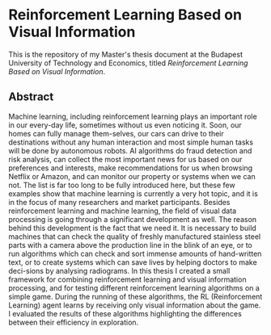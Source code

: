 # Reinforcement Learning Based on Visual Information
This is the repository of my Master's thesis document at the Budapest University of Technology and Economics, titled *Reinforcement Learning Based on Visual Information*.
## Abstract
Machine learning, including reinforcement learning plays an important role in our every-day life, sometimes without us even noticing it. Soon, our homes can fully manage them-selves, our cars can drive to their destinations without any human interaction and most simple human tasks will be done by autonomous robots. AI algorithms do fraud detection and risk analysis, can collect the most important news for us based on our preferences and interests, make recommendations for us when browsing Netflix or Amazon, and can monitor our property or systems when we can not. The list is far too long to be fully introduced here, but these few examples show that machine learning is currently a very hot topic, and it is in the focus of many researchers and market participants.
Besides reinforcement learning and machine learning, the field of visual data processing is going through a significant development as well. The reason behind this development is the fact that we need it. It is necessary to build machines that can check the quality of freshly manufactured stainless steel parts with a camera above the production line in the blink of an eye, or to run algorithms which can check and sort immense amounts of hand-written text, or to create systems which can save lives by helping doctors to make deci-sions by analysing radiograms.
In this thesis I created a small framework for combining reinforcement learning and visual information processing, and for testing different reinforcement learning algorithms on a simple game. During the running of these algorithms, the RL (Reinforcement Learning) agent learns by receiving only visual information about the game. I evaluated the results of these algorithms highlighting the differences between their efficiency in exploration.
